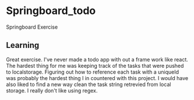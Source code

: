# Springboard_todo
Springboard Exercise

## Learning
Great exercise. I've never made a todo app with out a frame work like react. The hardest thing for me was keeping track of the tasks that were pushed to localstorage. Figuring out how to reference each task with a uniqueId was probably the hardest thing I in countered with this project. I would have also liked to find a new way clean the task string retrevied from local storage. I really don't like using regex. 
